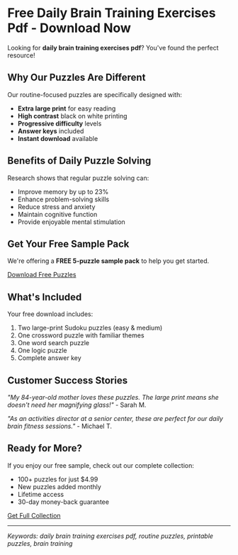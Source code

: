 
# Free Daily Brain Training Exercises Pdf - Download Now

Looking for **daily brain training exercises pdf**? You've found the perfect resource!

## Why Our Puzzles Are Different

Our routine-focused puzzles are specifically designed with:
- **Extra large print** for easy reading
- **High contrast** black on white printing
- **Progressive difficulty** levels
- **Answer keys** included
- **Instant download** available

## Benefits of Daily Puzzle Solving

Research shows that regular puzzle solving can:
- Improve memory by up to 23%
- Enhance problem-solving skills
- Reduce stress and anxiety
- Maintain cognitive function
- Provide enjoyable mental stimulation

## Get Your Free Sample Pack

We're offering a **FREE 5-puzzle sample pack** to help you get started.

[Download Free Puzzles](https://dvdyff0b2oove.cloudfront.net)

## What's Included

Your free download includes:
1. Two large-print Sudoku puzzles (easy & medium)
2. One crossword puzzle with familiar themes
3. One word search puzzle
4. One logic puzzle
5. Complete answer key

## Customer Success Stories

*"My 84-year-old mother loves these puzzles. The large print means she doesn't need her magnifying glass!"* - Sarah M.

*"As an activities director at a senior center, these are perfect for our daily brain fitness sessions."* - Michael T.

## Ready for More?

If you enjoy our free sample, check out our complete collection:
- 100+ puzzles for just $4.99
- New puzzles added monthly
- Lifetime access
- 30-day money-back guarantee

[Get Full Collection](https://dvdyff0b2oove.cloudfront.net)

---
*Keywords: daily brain training exercises pdf, routine puzzles, printable puzzles, brain training*
